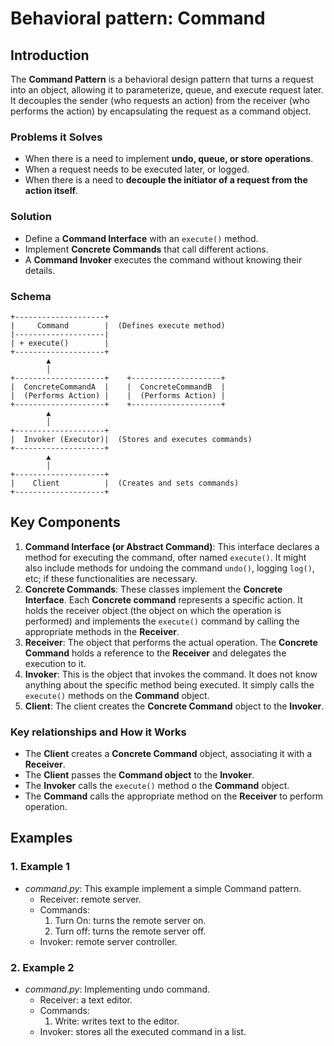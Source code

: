 # Behavioral pattern: Command


## Introduction


The **Command Pattern** is a behavioral design pattern that turns a request into an object, 
allowing it to parameterize, queue, and execute request later.  
It decouples the sender (who requests an action) from the receiver (who performs the action) 
by encapsulating the request as a command object.    


### Problems it Solves


- When there is a need to implement **undo, queue, or store operations**.  
- When a request needs to be executed later, or logged.  
- When there is a need to **decouple the initiator of a request from the action itself**.  


### Solution


- Define a **Command Interface** with an `execute()` method.  
- Implement **Concrete Commands** that call different actions.  
- A **Command Invoker** executes the command without knowing their details.  


### Schema


```
+--------------------+
|     Command        |  (Defines execute method)
|--------------------|
| + execute()        |  
+--------------------+
        ▲
        │
+--------------------+    +--------------------+
|  ConcreteCommandA  |    |  ConcreteCommandB  |
|  (Performs Action) |    |  (Performs Action) |
+--------------------+    +--------------------+
        ▲
        │
+--------------------+
|  Invoker (Executor)|  (Stores and executes commands)
+--------------------+
        ▲
        │
+--------------------+
|    Client          |  (Creates and sets commands)
+--------------------+

```


## Key Components


1. **Command Interface (or Abstract Command)**: This interface declares a method for executing 
the command, ofter named `execute()`. It might also include methods for undoing the command 
`undo()`, logging `log()`, etc; if these functionalities are necessary.  
2. **Concrete Commands**: These classes implement the **Concrete Interface**. 
Each **Concrete command** represents a specific action. It holds the receiver object 
(the object on which the operation is performed) and implements the `execute()` command by 
calling the appropriate methods in the **Receiver**.   
3. **Receiver**: The object that performs the actual operation. The **Concrete Command** holds 
a reference to the **Receiver** and delegates the execution to it.  
4. **Invoker**: This is the object that invokes the command. It does not know anything about 
the specific method being executed. It simply calls the `execute()` methods on the 
**Command** object.  
4. **Client**: The client creates the **Concrete Command** object to the **Invoker**.  


### Key relationships and How it Works


- The **Client** creates a **Concrete Command** object, associating it with a **Receiver**.   
- The **Client** passes the **Command object** to the **Invoker**.  
- The **Invoker** calls the `execute()` method o the **Command** object.  
- The **Command** calls the appropriate method on the **Receiver** to perform operation.  


## Examples


### 1. Example 1


- *command.py*: This example implement a simple Command pattern.  
    - Receiver: remote server.
    - Commands:
        1. Turn On: turns the remote server on.
        2. Turn off: turns the remote server off.
    - Invoker: remote server controller.



### 2. Example 2


- *command.py*: Implementing undo command. 
    - Receiver: a text editor.
    - Commands:
        1. Write: writes text to the editor.
    - Invoker: stores all the executed command in a list.